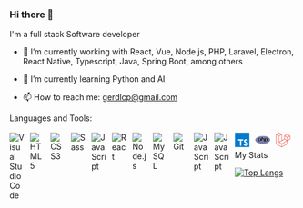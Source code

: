 ### Hi there 👋


I'm a full stack Software developer

- 🔭 I’m currently working with React, Vue, Node js, PHP, Laravel, Electron, React Native, Typescript, Java, Spring Boot, among others 
- 🌱 I’m currently learning Python and AI


- 📫 How to reach me: gerdlcp@gmail.com



<p align="left">
Languages and Tools:
</br> </br>
<img align="left" alt="Visual Studio Code" width="26px" src="https://cdn.jsdelivr.net/gh/devicons/devicon/icons/vscode/vscode-original.svg" style="padding-right:10px;" />
<img align="left" alt="HTML5" width="26px" src="https://cdn.jsdelivr.net/gh/devicons/devicon/icons/html5/html5-original.svg" style="padding-right:10px;" />
<img align="left" alt="CSS3" width="26px" src="https://cdn.jsdelivr.net/gh/devicons/devicon/icons/css3/css3-original.svg" style="padding-right:10px;" />
<img align="left" alt="Sass" width="26px" src="https://cdn.jsdelivr.net/gh/devicons/devicon/icons/sass/sass-original.svg" style="padding-right:10px;" />
<img align="left" alt="JavaScript" width="26px" src="https://cdn.jsdelivr.net/gh/devicons/devicon/icons/javascript/javascript-original.svg" style="padding-right:10px;" />
<img align="left" alt="React" width="26px" src="https://cdn.jsdelivr.net/gh/devicons/devicon/icons/react/react-original.svg" style="padding-right:10px;" />
<img align="left" alt="Node.js" width="26px" src="https://cdn.jsdelivr.net/gh/devicons/devicon/icons/nodejs/nodejs-original.svg" style="padding-right:10px;" />
<img align="left" alt="MySQL" width="26px" src="https://cdn.jsdelivr.net/gh/devicons/devicon/icons/mysql/mysql-original.svg" style="padding-right:10px;" />
<img align="left" alt="Git" width="26px" src="https://cdn.jsdelivr.net/gh/devicons/devicon/icons/git/git-original.svg" style="padding-right:10px;" />
<img align="left" alt="JavaScript" width="26px" src="https://cdn.jsdelivr.net/gh/devicons/devicon/icons/sequelize/sequelize-original.svg" style="padding-right:10px;"/>
<img align="left" alt="JavaScript" width="26px" src="https://cdn.jsdelivr.net/gh/devicons/devicon/icons/postgresql/postgresql-original.svg" style="padding-right:10px;"/>
<img align="left" alt="Visual Studio Code" width="26px" src="https://github.com/devicons/devicon/blob/v2.16.0/icons/typescript/typescript-original.svg" style="padding-right:10px;" />
<img align="left" alt="Visual Studio Code" width="26px" src="https://github.com/devicons/devicon/blob/v2.16.0/icons/php/php-original.svg" style="padding-right:10px;" />
<img align="left" alt="Visual Studio Code" width="26px" src="https://github.com/devicons/devicon/blob/v2.16.0/icons/laravel/laravel-original.svg" style="padding-right:10px;" />


</p>

<!--[-->
<div> <br/> 
 My Stats
  
 <!-- [![](https://github-readme-stats.vercel.app/api?username=gerardodelascuevas&show_icons=true)](https://github.com/gerardodelascuevas/github-profile-summary-cards)
 -->
  [![Top Langs](https://github-readme-stats.vercel.app/api/top-langs/?username=gerardodelascuevas&layout=compact&theme=dark)](https://github.com/anuraghazra/github-readme-stats)
<!--
</div>](url)

**gerardodelascuevas/gerardodelascuevas** is a ✨ _special_ ✨ repository because its `README.md` (this file) appears on your GitHub profile.


